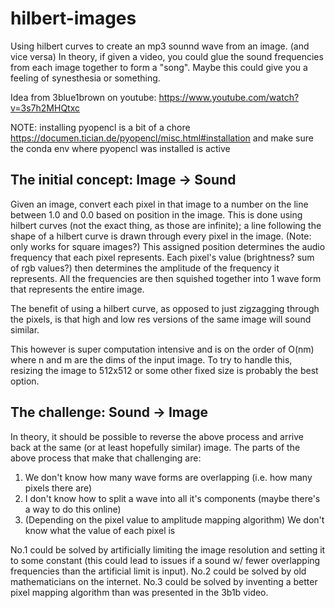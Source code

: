 # hilbert-images
Using hilbert curves to create an mp3 sounnd wave from an image. (and vice versa)
In theory, if given a video, you could glue the sound frequencies from each image
together to form a "song".
Maybe this could give you a feeling of synesthesia or something.

Idea from 3blue1brown on youtube: https://www.youtube.com/watch?v=3s7h2MHQtxc

NOTE: installing pyopencl is a bit of a chore
https://documen.tician.de/pyopencl/misc.html#installation
and make sure the conda env where pyopencl was installed is active

## The initial concept: Image -> Sound
Given an image, convert each pixel in that image to a number on the line between 1.0 and 0.0 based on position in the image.
This is done using hilbert curves (not the exact thing, as those are infinite); a line following the shape of a hilbert curve is drawn through every pixel in the image. (Note: only works for square images?)
This assigned position determines the audio frequency that each pixel represents.
Each pixel's value (brightness? sum of rgb values?) then determines the amplitude of the frequency it represents. 
All the frequencies are then squished together into 1 wave form that represents the entire image.

The benefit of using a hilbert curve, as opposed to just zigzagging through the pixels, is that high and low res versions of the same image will sound similar. 

This however is super computation intensive and is on the order of O(nm) where n and m are the dims of the input image. To try to handle this, resizing the image to 512x512 or some other fixed size is probably the best option.

## The challenge: Sound -> Image
In theory, it should be possible to reverse the above process and arrive back at the same (or at least hopefully similar) image.
The parts of the above process that make that challenging are:
1. We don't know how many wave forms are overlapping (i.e. how many pixels there are)
2. I don't know how to split a wave into all it's components (maybe there's a way to do this online)
3. (Depending on the pixel value to amplitude mapping algorithm) We don't know what the value of each pixel is

No.1 could be solved by artificially limiting the image resolution and setting it to some constant (this could lead to issues if a sound w/ fewer overlapping frequencies than the artificial limit is input).
No.2 could be solved by old mathematicians on the internet.
No.3 could be solved by inventing a better pixel mapping algorithm than was presented in the 3b1b video.

